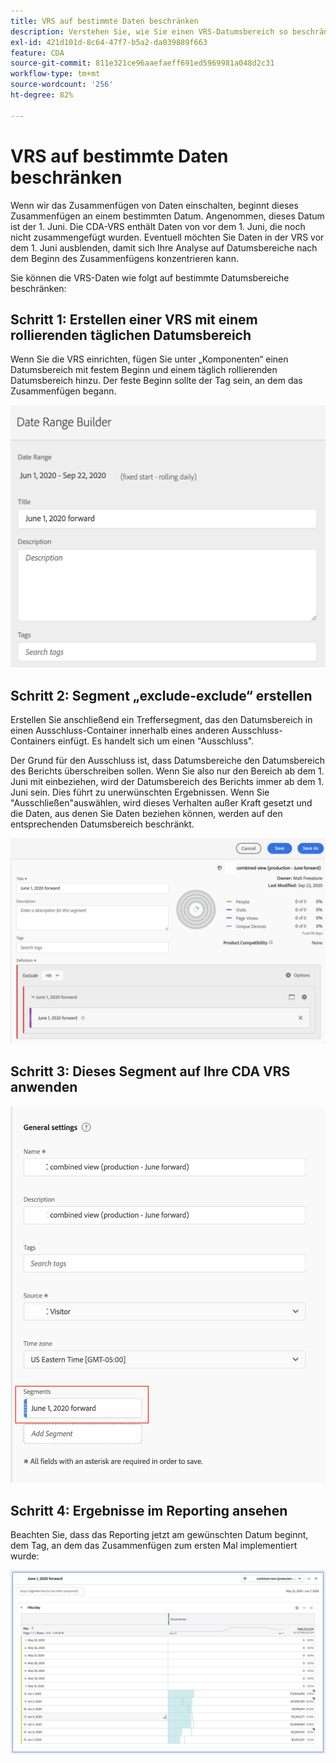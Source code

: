 ```yaml
---
title: VRS auf bestimmte Daten beschränken
description: Verstehen Sie, wie Sie einen VRS-Datumsbereich so beschränken, dass er sich nur auf zusammengefügte Daten konzentriert.
exl-id: 421d101d-8c64-47f7-b5a2-da039889f663
feature: CDA
source-git-commit: 811e321ce96aaefaeff691ed5969981a048d2c31
workflow-type: tm+mt
source-wordcount: '256'
ht-degree: 82%

---
```


# VRS auf bestimmte Daten beschränken

Wenn wir das Zusammenfügen von Daten einschalten, beginnt dieses Zusammenfügen an einem bestimmten Datum. Angenommen, dieses Datum ist der 1. Juni. Die CDA-VRS enthält Daten von vor dem 1. Juni, die noch nicht zusammengefügt wurden. Eventuell möchten Sie Daten in der VRS vor dem 1. Juni ausblenden, damit sich Ihre Analyse auf Datumsbereiche nach dem Beginn des Zusammenfügens konzentrieren kann.

Sie können die VRS-Daten wie folgt auf bestimmte Datumsbereiche beschränken:

## Schritt 1: Erstellen einer VRS mit einem rollierenden täglichen Datumsbereich

Wenn Sie die VRS einrichten, fügen Sie unter „Komponenten“ einen Datumsbereich mit festem Beginn und einem täglich rollierenden Datumsbereich hinzu. Der feste Beginn sollte der Tag sein, an dem das Zusammenfügen begann.

![](assets/rolling-daily.png)

## Schritt 2: Segment „exclude-exclude“ erstellen

Erstellen Sie anschließend ein Treffersegment, das den Datumsbereich in einen Ausschluss-Container innerhalb eines anderen Ausschluss-Containers einfügt. Es handelt sich um einen &quot;Ausschluss&quot;.

Der Grund für den Ausschluss ist, dass Datumsbereiche den Datumsbereich des Berichts überschreiben sollen. Wenn Sie also nur den Bereich ab dem 1. Juni mit einbeziehen, wird der Datumsbereich des Berichts immer ab dem 1. Juni sein. Dies führt zu unerwünschten Ergebnissen. Wenn Sie &quot;Ausschließen&quot;auswählen, wird dieses Verhalten außer Kraft gesetzt und die Daten, aus denen Sie Daten beziehen können, werden auf den entsprechenden Datumsbereich beschränkt.

![](assets/exclude-exclude.png)

## Schritt 3: Dieses Segment auf Ihre CDA VRS anwenden

![](assets/apply-segment.png)

## Schritt 4: Ergebnisse im Reporting ansehen

Beachten Sie, dass das Reporting jetzt am gewünschten Datum beginnt, dem Tag, an dem das Zusammenfügen zum ersten Mal implementiert wurde:

![](assets/report-limited-dates.png)
